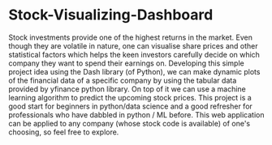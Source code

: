 # Stock-Visualizing-Dashboard
Stock investments provide one of the highest returns in the market. Even though they are volatile in nature, one can visualise share prices and other statistical factors which helps the keen investors carefully decide on which company they want to spend their earnings on.   Developing this simple project idea using the Dash library (of Python), we can make dynamic plots of the financial data of a specific company by using the tabular data provided by yfinance python library. On top of it we can use a machine learning algorithm to predict the upcoming stock prices.   This project is a good start for beginners in python/data science and a good refresher for professionals who have dabbled in python / ML before. This web application can be applied to any company (whose stock code is available) of one's choosing, so feel free to explore.

